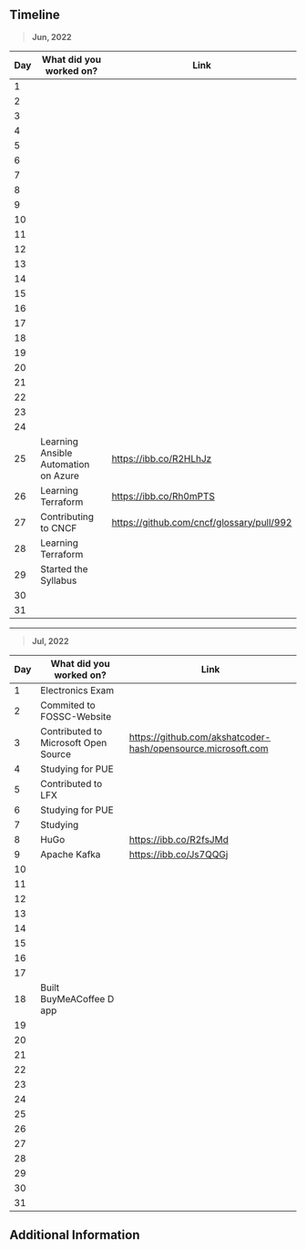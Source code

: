 ## Timeline

> **Jun, 2022**

|Day|What did you worked on?|Link|
|-------|------|--------|
|1|||
|2|||
|3|||
|4|||
|5|||
|6|||
|7|||
|8|||
|9|||
|10|||
|11|||
|12|||
|13|||
|14|||
|15|||
|16|||
|17|||
|18|||
|19|||
|20|||
|21|||
|22|||
|23|||
|24|||
|25|Learning Ansible Automation on Azure|https://ibb.co/R2HLhJz|
|26|Learning Terraform|https://ibb.co/Rh0mPTS|
|27|Contributing to CNCF|https://github.com/cncf/glossary/pull/992|
|28|Learning Terraform||
|29|Started the Syllabus||
|30|||
|31|||

---

> **Jul, 2022**

|Day|What did you worked on?|Link|
|-------|------|--------|
|1|Electronics Exam||
|2|Commited to FOSSC-Website||
|3|Contributed to Microsoft Open Source|https://github.com/akshatcoder-hash/opensource.microsoft.com|
|4|Studying for PUE||
|5|Contributed to LFX||
|6|Studying for PUE||
|7|Studying||
|8|HuGo|https://ibb.co/R2fsJMd|
|9|Apache Kafka|https://ibb.co/Js7QQGj|
|10|||
|11|||
|12|||
|13|||
|14|||
|15|||
|16|||
|17|||
|18|Built BuyMeACoffee D app||
|19|||
|20|||
|21|||
|22|||
|23|||
|24|||
|25|||
|26|||
|27|||
|28|||
|29|||
|30|||
|31|||

## Additional Information
